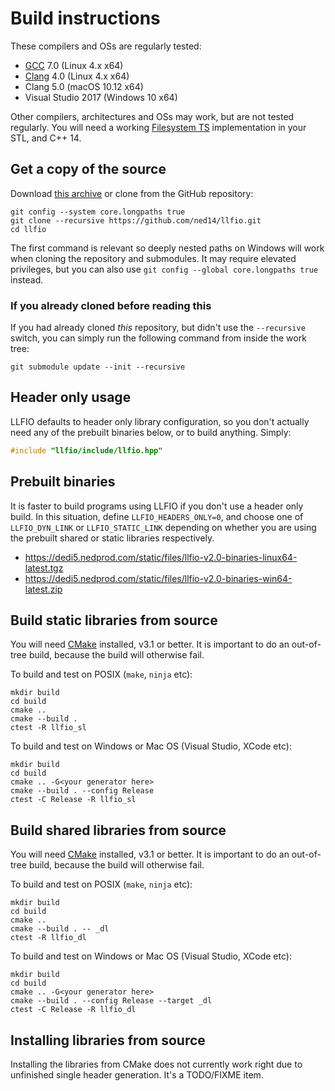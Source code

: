 # Build instructions

These compilers and OSs are regularly tested:

- [GCC](https://gcc.gnu.org/) 7.0 (Linux 4.x x64)
- [Clang](https://clang.llvm.org/) 4.0 (Linux 4.x x64)
- Clang 5.0 (macOS 10.12 x64)
- Visual Studio 2017 (Windows 10 x64)

Other compilers, architectures and OSs may work, but are not tested regularly. You will need a working [Filesystem TS](https://en.cppreference.com/w/cpp/experimental/fs) implementation in your STL, and C++ 14. 

## Get a copy of the source

Download [this archive](https://dedi5.nedprod.com/static/files/llfio-v2.0-source-latest.tar.xz) or clone from the GitHub repository:

~~~
git config --system core.longpaths true
git clone --recursive https://github.com/ned14/llfio.git
cd llfio
~~~

The first command is relevant so deeply nested paths on Windows will work when cloning the repository and submodules. It may require elevated privileges, but you can also use `git config --global core.longpaths true` instead.

### If you already cloned before reading this

If you had already cloned _this_ repository, but didn't use the `--recursive` switch, you can simply run the following command from inside the work tree:

~~~
git submodule update --init --recursive
~~~

## Header only usage

LLFIO defaults to header only library configuration, so you don't actually need any of the prebuilt binaries below, or to build anything. Simply:

~~~cpp
#include "llfio/include/llfio.hpp"
~~~

## Prebuilt binaries

It is faster to build programs using LLFIO if you don't use a header only build.
In this situation, define `LLFIO_HEADERS_ONLY=0`, and choose one of `LLFIO_DYN_LINK` or `LLFIO_STATIC_LINK` depending on whether you are using the prebuilt shared or static libraries respectively.

- https://dedi5.nedprod.com/static/files/llfio-v2.0-binaries-linux64-latest.tgz
- https://dedi5.nedprod.com/static/files/llfio-v2.0-binaries-win64-latest.zip

## Build static libraries from source

You will need [CMake](https://cmake.org/) installed, v3.1 or better. It is important to do an out-of-tree build, because the build will otherwise fail.

To build and test on POSIX (`make`, `ninja` etc):

~~~
mkdir build
cd build
cmake ..
cmake --build .
ctest -R llfio_sl
~~~

To build and test on Windows or Mac OS (Visual Studio, XCode etc):

~~~
mkdir build
cd build
cmake .. -G<your generator here>
cmake --build . --config Release
ctest -C Release -R llfio_sl
~~~

## Build shared libraries from source

You will need [CMake](https://cmake.org/) installed, v3.1 or better. It is important to do an out-of-tree build, because the build will otherwise fail.

To build and test on POSIX (`make`, `ninja` etc):

~~~
mkdir build
cd build
cmake ..
cmake --build . -- _dl
ctest -R llfio_dl
~~~

To build and test on Windows or Mac OS (Visual Studio, XCode etc):

~~~
mkdir build
cd build
cmake .. -G<your generator here>
cmake --build . --config Release --target _dl
ctest -C Release -R llfio_dl
~~~

## Installing libraries from source

Installing the libraries from CMake does not currently work right due to unfinished single header generation. It's a TODO/FIXME item.
